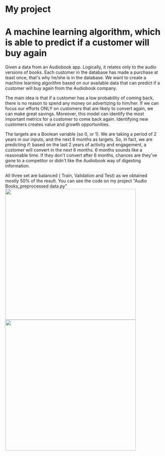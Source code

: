 # My project

<h1> A machine learning algorithm, which is able to predict if a customer will buy again</h1>

Given a data from an Audiobook app. Logically, it relates only to the audio versions of books.
Each customer in the database has made a purchase at least once, that's why he/she is in the database. We want to create a machine learning algorithm based on our available data that can predict if a customer will buy again from the Audiobook company.

The main idea is that if a customer has a low probability of coming back, there is no reason to spend any money on advertizing to him/her. If we can focus our efforts ONLY on customers that are likely to convert again, we can make great savings. Moreover, this model can identify the most important metrics for a customer to come back again. Identifying new customers creates value and growth opportunities.

The targets are a Boolean variable (so 0, or 1). We are taking a period of 2 years in our inputs, and the next 6 months as targets. So, in fact, we are predicting if: based on the last 2 years of activity and engagement, a customer will convert in the next 6 months. 6 months sounds like a reasonable time. If they don't convert after 6 months, chances are they've gone to a competitor or didn't like the Audiobook way of digesting information.

All three set are balanced ( Train, Validation and Test) as we obtained mostly 50% of the result. You can see the code on my project "Audio Books_preprocessed data.py"
<img src="https://user-images.githubusercontent.com/115962820/197748237-4c05b4c5-6923-47ae-804c-f50596fee844.png" style="float:left;width:420px;height:auto;">



<img src="https://github.com/reyyatuquib/myproject/blob/main/assets/WIN_20211014_15_00_40_Pro.jpg" style="float:left;width:420px;height:auto;">
